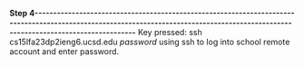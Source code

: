 **Step 4------------------------------------------------------------------------------------------------------------------------------------------------------------------------------------**
Key pressed: ssh cs15lfa23dp<shift>2ieng6.ucsd.edu *password*
using ssh to log into school remote account and enter password.

